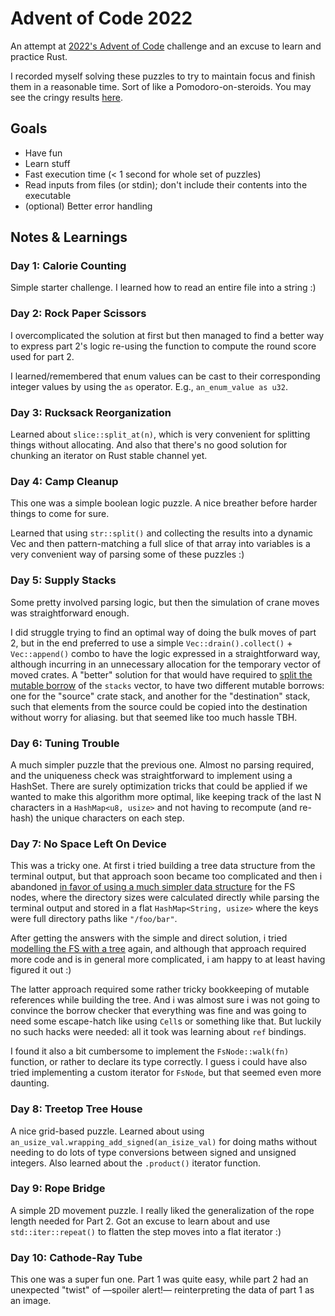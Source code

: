 # Advent of Code 2022

An attempt at [2022's Advent of Code](https://adventofcode.com/2022) challenge and an excuse to learn and practice Rust.

I recorded myself solving these puzzles to try to maintain focus and finish them in a reasonable time. Sort of like a Pomodoro-on-steroids. You may see the cringy results [here](https://www.youtube.com/playlist?list=PL3kymB6hDjyU2ptzNkLrOxsiBpl-OgDyR).

## Goals

- Have fun
- Learn stuff
- Fast execution time (< 1 second for whole set of puzzles)
- Read inputs from files (or stdin); don't include their contents into the executable
- (optional) Better error handling

## Notes & Learnings

### Day 1: Calorie Counting

Simple starter challenge. I learned how to read an entire file into a string :)

### Day 2: Rock Paper Scissors

I overcomplicated the solution at first but then managed to find a better way to express part 2's logic re-using the function to compute the round score used for part 2.

I learned/remembered that enum values can be cast to their corresponding integer values by using the `as` operator. E.g., `an_enum_value as u32`.

### Day 3: Rucksack Reorganization

Learned about `slice::split_at(n)`, which is very convenient for splitting things without allocating. And also that there's no good solution for chunking an iterator on Rust stable channel yet.

### Day 4: Camp Cleanup

This one was a simple boolean logic puzzle. A nice breather before harder things to come for sure.

Learned that using `str::split()` and collecting the results into a dynamic Vec and then pattern-matching a full slice of that array into variables is a very convenient way of parsing some of these puzzles :)


### Day 5: Supply Stacks

Some pretty involved parsing logic, but then the simulation of crane moves was straightforward enough.

I did struggle trying to find an optimal way of doing the bulk moves of part 2, but in the end preferred to use a simple `Vec::drain().collect()` + `Vec::append()` combo to have the logic expressed in a straightforward way, although incurring in an unnecessary allocation for the temporary vector of moved crates. A "better" solution for that would have required to [split the mutable borrow](https://doc.rust-lang.org/nomicon/borrow-splitting.html) of the `stacks` vector, to have two different mutable borrows: one for the "source" crate stack, and another for the "destination" stack, such that elements from the source could be copied into the destination without worry for aliasing. but that seemed like too much hassle TBH.

### Day 6: Tuning Trouble

A much simpler puzzle that the previous one. Almost no parsing required, and the uniqueness check was straightforward to implement using a HashSet. There are surely optimization tricks that could be applied if we wanted to make this algorithm more optimal, like keeping track of the last N characters in a `HashMap<u8, usize>` and not having to recompute (and re-hash) the unique characters on each step.

### Day 7: No Space Left On Device

This was a tricky one. At first i tried building a tree data structure from the terminal output, but that approach soon became too complicated and then i abandoned [in favor of using a much simpler data structure](src/day7.rs) for the FS nodes, where the directory sizes were calculated directly while parsing the terminal output and stored in a flat `HashMap<String, usize>` where the keys were full directory paths like `"/foo/bar"`.

After getting the answers with the simple and direct solution, i tried [modelling the FS with a tree](src/day7_tree.rs) again, and although that approach required more code and is in general more complicated, i am happy to at least having figured it out :)

The latter approach required some rather tricky bookkeeping of mutable references while building the tree. And i was almost sure i was not going to convince the borrow checker that everything was fine and was going to need some escape-hatch like using `Cell`s or something like that. But luckily no such hacks were needed: all it took was learning about `ref` bindings.

I found it also a bit cumbersome to implement the `FsNode::walk(fn)` function, or rather to declare its type correctly. I guess i could have also tried implementing a custom iterator for `FsNode`, but that seemed even more daunting.

### Day 8: Treetop Tree House

A nice grid-based puzzle. Learned about using `an_usize_val.wrapping_add_signed(an_isize_val)` for doing maths without needing to do lots of type conversions between signed and unsigned integers. Also learned about the `.product()` iterator function.

### Day 9: Rope Bridge

A simple 2D movement puzzle. I really liked the generalization of the rope length needed for Part 2. Got an excuse to learn about and use `std::iter::repeat()` to flatten the step moves into a flat iterator :)

### Day 10: Cathode-Ray Tube

This one was a super fun one. Part 1 was quite easy, while part 2 had an unexpected "twist" of —spoiler alert!— reinterpreting the data of part 1 as an image.
